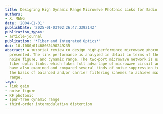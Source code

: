 ```yaml
---
title: Designing High Dynamic Range Microwave Photonic Links for Radio Applications
authors:
- X. MENG
date: '2004-01-01'
publishDate: '2025-01-03T02:26:47.239214Z'
publication_types:
- article-journal
publication: '*Fiber and Integrated Optics*'
doi: 10.1080/01468030490249235
abstract: A tutorial review to design high-performance microwave photonic links is
  presented. The link performance is analyzed in detail in terms of the link gain,
  noise figure, and dynamic range. The two-port microwave network is used to model
  fiber optic links, which takes full advantage of microwave circuit analysis. We
  have also examined and compared several kinds of noise suppression techniques on
  the basis of balanced and/or carrier filtering schemes to achieve maximum dynamic
  range.
tags:
- link gain
- noise figure
- RF photonic
- spur-free dynamic range
- third-order intermodulation distortion
---
```

